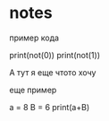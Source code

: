 # notes

пример кода

print(not(0))
print(not(1))

А тут я еще чтото хочу

еще пример 

a = 8
B = 6
print(a+B)
